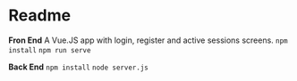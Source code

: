 # Readme

**Fron End**
    A Vue.JS app with login, register and active sessions screens.
`npm install`
`npm run serve`

**Back End**
`npm install`
`node server.js`